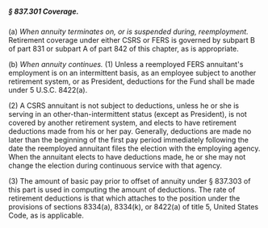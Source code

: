 ##### § 837.301 Coverage. #####

(a) *When annuity terminates on, or is suspended during, reemployment.* Retirement coverage under either CSRS or FERS is governed by subpart B of part 831 or subpart A of part 842 of this chapter, as is appropriate.

(b) *When annuity continues.* (1) Unless a reemployed FERS annuitant's employment is on an intermittent basis, as an employee subject to another retirement system, or as President, deductions for the Fund shall be made under 5 U.S.C. 8422(a).

(2) A CSRS annuitant is not subject to deductions, unless he or she is serving in an other-than-intermittent status (except as President), is not covered by another retirement system, and elects to have retirement deductions made from his or her pay. Generally, deductions are made no later than the beginning of the first pay period immediately following the date the reemployed annuitant files the election with the employing agency. When the annuitant elects to have deductions made, he or she may not change the election during continuous service with that agency.

(3) The amount of basic pay prior to offset of annuity under § 837.303 of this part is used in computing the amount of deductions. The rate of retirement deductions is that which attaches to the position under the provisions of sections 8334(a), 8334(k), or 8422(a) of title 5, United States Code, as is applicable.